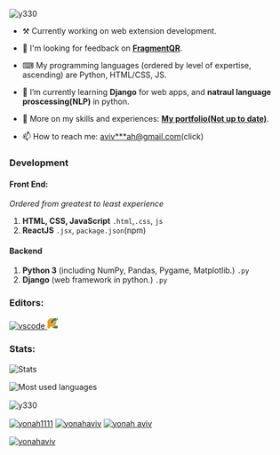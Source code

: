 
<p align="left"> <img src="https://komarev.com/ghpvc/?username=y330&label=Profile%20views&color=0e75b6&style=flat" alt="y330" /> </p>

<!-- - 🔭 I’m currently working on maintaining [**FragmentQR**](http://bit.ly/FQRrepository) a browser extension built with HTML/CSS/JavaScript. In contrast to plain HTML/CSS/JS, I am also creating a new browser extension using Python and ReactJS. -->

<!-- -  **FragmentQR Pro**, and [__FragmentCitation__](https://github.com/y330/FragmentCitation), [__FragmenTLDR__](https://github.com/y330/FragmenTLDR), and [__FragmentAnnotator__](https://github.com/y330/FragmentAnnotator). -->

- ⚒ Currently working on web extension development.
<!-- - 🌱 I’m currently learning **ReactJS**. -->

- 🤝 I'm looking for feedback on [**FragmentQR**](https://chrome.google.com/webstore/detail/fragmentqr/cabodnfakameckfbbgkciiifempglloj/reviews).

- ⌨ My programming languages (ordered by level of expertise, ascending) are Python, HTML/CSS, JS.

- 🌱 I’m currently learning **Django** for web apps, and **natraul language proscessing(NLP)** in python.

- 📄 More on my skills and experiences: **[My portfolio(Not up to date)](https://y330.github.io/)**.

- 📫 How to reach me: <a href="mailto:avivyonah@gmail.com" title="Send me an email" target="_blank">aviv***ah@gmail.com(click)</a>


### Development 

#### Front End:

*Ordered from greatest to least experience*
1. **HTML, CSS, JavaScript** `.html`,`.css`, `js`  
3.  **ReactJS** `.jsx`, `package.json`(npm)

#### Backend

1. **Python 3** (including NumPy, Pandas, Pygame, Matplotlib.) `.py`
5. **Django** (web framework in python.) `.py`





<h3 align="left">Editors:</h3>
<p align="left">

  <a href="https://www.jetbrains.com/pycharm" target="_blank"> <img src="https://code.visualstudio.com/apple-touch-icon.png" alt="vscode" width="20px" height="20px"/>
  <a href="https://www.pycharm.org" target="_blank"> <img src="https://raw.githubusercontent.com/devicons/devicon/master/icons/pycharm/pycharm-original.svg" alt="python" width="20px" height="20px"/> </a>  </a> 
</p>

<h3 align="left">Stats:</h3>
 <p>
  <img align="center" src="https://github-readme-stats.vercel.app/api?username=y330&show_icons=true&theme=vue-dark&locale=en&hide=contribs&include_all_commits=true" alt="Stats" />
</p>


<p> <img align="center" src="https://github-readme-stats.vercel.app/api/top-langs?username=y330&show_icons=true&theme=vue-dark&locale=en&exclude_repo=y330.github.io,y330" alt="Most used languages" /></p> 
 <p><img  width="300px" align="center" src="https://github-readme-streak-stats.herokuapp.com/?user=y330&theme=solarized-light" alt="y330" /></p> 



<footer>

<p align="left">
<a href="https://codepen.io/yonah1111" target="_blank"><img align="center" src="https://cdn.jsdelivr.net/npm/simple-icons@3.0.1/icons/codepen.svg" alt="yonah1111" height="30" width="40" /></a>
<a href="https://codesandbox.com/yonahaviv" target="_blank"><img align="center" src="https://cdn.jsdelivr.net/npm/simple-icons@3.0.1/icons/codesandbox.svg" alt="yonahaviv" height="30" width="40" /></a>
<a href="https://www.youtube.com/c/yonah aviv" target="_blank"><img align="center" src="https://cdn.jsdelivr.net/npm/simple-icons@3.0.1/icons/youtube.svg" alt="yonah aviv" height="30" width="40" /></a>
  <p><a href="https://www.buymeacoffee.com/yonahaviv" target="_blank"> <img align="center" src="https://cdn.buymeacoffee.com/buttons/v2/default-yellow.png" height="50" width="210" alt="yonahaviv" /></a></p>
</p>

</footer>

